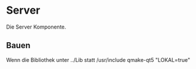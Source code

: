 # Server
Die Server Komponente.

## Bauen
Wenn die Bibliothek unter ../Lib statt /usr/include
qmake-qt5 "LOKAL=true"

